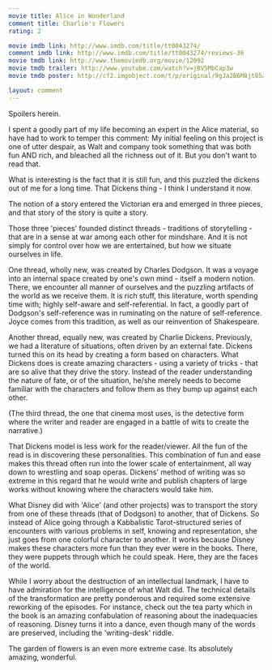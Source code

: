 ```yaml
---
movie title: Alice in Wonderland
comment title: Charlie's Flowers
rating: 2

movie imdb link: http://www.imdb.com/title/tt0043274/
comment imdb link: http://www.imdb.com/title/tt0043274/reviews-36
movie tmdb link: http://www.themoviedb.org/movie/12092
movie tmdb trailer: http://www.youtube.com/watch?v=jBV5MbCap3w
movie tmdb poster: http://cf2.imgobject.com/t/p/original/9gJa2B6M8jt85aDkb0MF98MLZ9T.jpg

layout: comment
---
```


Spoilers herein.

I spent a goodly part of my life becoming an expert in the Alice material, so have had to work to temper this comment: My initial feeling on this project is one of utter despair, as Walt and company took something that was both fun AND rich, and bleached all the richness out of it. But you don't want to read that.

What is interesting is the fact that it is still fun, and this puzzled the dickens out of me for a long time. That Dickens thing - I think I understand it now.

The notion of a story entered the Victorian era and emerged in three pieces, and that story of the story is quite a story.

Those three 'pieces' founded distinct threads - traditions of storytelling - that are in a sense at war among each other for mindshare. And it is not simply for control over how we are entertained, but how we situate ourselves in life.

One thread, wholly new, was created by Charles Dodgson. It was a voyage into an internal space created by one's own mind - itself a modern notion. There, we encounter all manner of ourselves and the puzzling artifacts of the world as we receive them. It is rich stuff, this literature, worth spending time with; highly self-aware and self-referential. In fact, a goodly part of Dodgson's self-reference was in ruminating on the nature of self-reference. Joyce comes from this tradition, as well as our reinvention of Shakespeare.

Another thread, equally new, was created by Charlie Dickens. Previously, we had a literature of situations, often driven by an external fate. Dickens turned this on its head by creating a form based on characters. What Dickens does is create amazing characters - using a variety of tricks - that are so alive that they drive the story. Instead of the reader understanding the nature of fate, or of the situation, he/she merely needs to become familiar with the characters and follow them as they bump up against each other.

(The third thread, the one that cinema most uses, is the detective form where the writer and reader are engaged in a battle of wits to create the narrative.)

That Dickens model is less work for the reader/viewer. All the fun of the read is in discovering these personalities. This combination of fun and ease makes this thread often run into the lower scale of entertainment, all way down to wrestling and soap operas. Dickens' method of writing was so extreme in this regard that he would write and publish chapters of large works without knowing where the characters would take him.

What Disney did with 'Alice' (and other projects) was to transport the story from one of these threads (that of Dodgson) to another, that of Dickens. So instead of Alice going through a Kabbalistic Tarot-structured series of encounters with various problems in self, knowing and representation, she just goes from one colorful character to another.  It works because Disney makes these characters more fun than they ever were in the books. There, they were puppets through which he could speak. Here, they are the faces of the world.

While I worry about the destruction of an intellectual landmark, I have to have admiration for the intelligence of what Walt did. The technical details of the transformation are pretty ponderous and required some extensive reworking of the episodes. For instance, check out the tea party which in the book is an amazing confabulation of reasoning about the inadequacies of reasoning. Disney turns it into a dance, even though many of the words are preserved, including the 'writing-desk' riddle. 

The garden of flowers is an even more extreme case. Its absolutely amazing, wonderful.